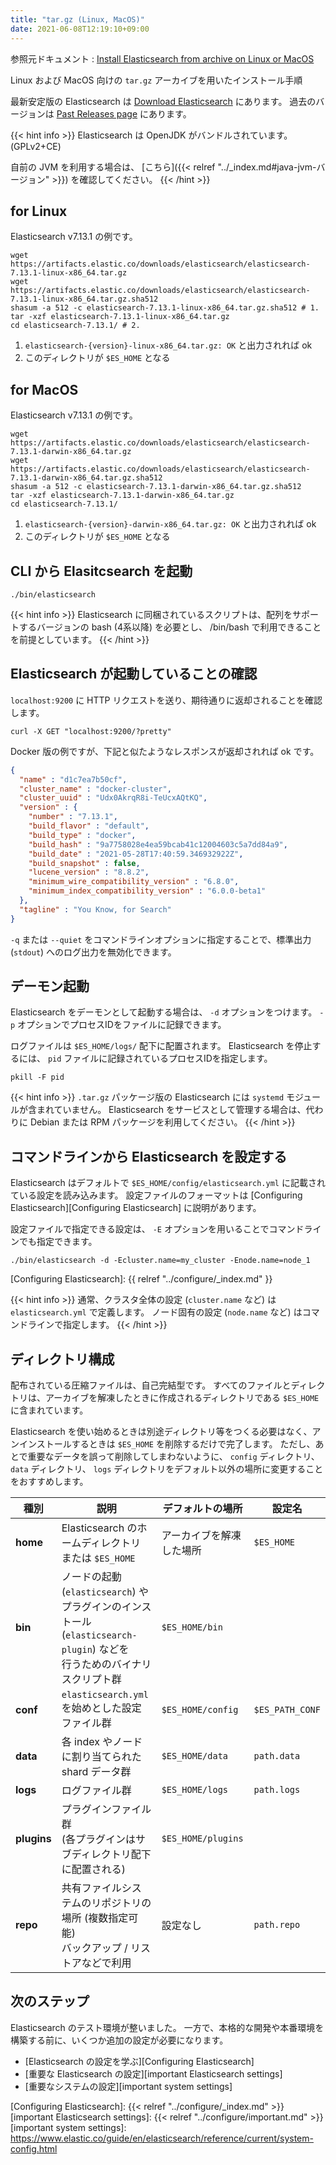 ```yaml
---
title: "tar.gz (Linux, MacOS)"
date: 2021-06-08T12:19:10+09:00
---
```


参照元ドキュメント : [Install Elasticsearch from archive on Linux or MacOS](https://www.elastic.co/guide/en/elasticsearch/reference/current/targz.html)

Linux および MacOS 向けの `tar.gz` アーカイブを用いたインストール手順

最新安定版の Elasticsearch は [Download Elasticsearch](https://www.elastic.co/downloads/elasticsearch) にあります。
過去のバージョンは [Past Releases page](https://www.elastic.co/downloads/past-releases) にあります。

{{< hint info >}}
Elasticsearch は OpenJDK がバンドルされています。 (GPLv2+CE)

自前の JVM を利用する場合は、 [こちら]({{< relref "../_index.md#java-jvm-バージョン" >}}) を確認してください。
{{< /hint >}}

## for Linux
Elasticsearch v7.13.1 の例です。

```shell
wget https://artifacts.elastic.co/downloads/elasticsearch/elasticsearch-7.13.1-linux-x86_64.tar.gz
wget https://artifacts.elastic.co/downloads/elasticsearch/elasticsearch-7.13.1-linux-x86_64.tar.gz.sha512
shasum -a 512 -c elasticsearch-7.13.1-linux-x86_64.tar.gz.sha512 # 1.
tar -xzf elasticsearch-7.13.1-linux-x86_64.tar.gz
cd elasticsearch-7.13.1/ # 2.
```

1. `elasticsearch-{version}-linux-x86_64.tar.gz: OK` と出力されれば ok
2. このディレクトリが `$ES_HOME` となる

## for MacOS
Elasticsearch v7.13.1 の例です。

```shell
wget https://artifacts.elastic.co/downloads/elasticsearch/elasticsearch-7.13.1-darwin-x86_64.tar.gz
wget https://artifacts.elastic.co/downloads/elasticsearch/elasticsearch-7.13.1-darwin-x86_64.tar.gz.sha512
shasum -a 512 -c elasticsearch-7.13.1-darwin-x86_64.tar.gz.sha512 
tar -xzf elasticsearch-7.13.1-darwin-x86_64.tar.gz
cd elasticsearch-7.13.1/ 
```

1. `elasticsearch-{version}-darwin-x86_64.tar.gz: OK` と出力されれば ok
2. このディレクトリが `$ES_HOME` となる

## CLI から Elasitcsearch を起動
```shell
./bin/elasticsearch
```

{{< hint info >}}
Elasticsearch に同梱されているスクリプトは、配列をサポートするバージョンの bash (4系以降) を必要とし、 /bin/bash で利用できることを前提としています。
{{< /hint >}}

## Elasticsearch が起動していることの確認
`localhost:9200` に HTTP リクエストを送り、期待通りに返却されることを確認します。

```shell
curl -X GET "localhost:9200/?pretty"
```

Docker 版の例ですが、下記と似たようなレスポンスが返却されれば ok です。

```json
{
  "name" : "d1c7ea7b50cf",
  "cluster_name" : "docker-cluster",
  "cluster_uuid" : "Udx0AkrqR8i-TeUcxAQtKQ",
  "version" : {
    "number" : "7.13.1",
    "build_flavor" : "default",
    "build_type" : "docker",
    "build_hash" : "9a7758028e4ea59bcab41c12004603c5a7dd84a9",
    "build_date" : "2021-05-28T17:40:59.346932922Z",
    "build_snapshot" : false,
    "lucene_version" : "8.8.2",
    "minimum_wire_compatibility_version" : "6.8.0",
    "minimum_index_compatibility_version" : "6.0.0-beta1"
  },
  "tagline" : "You Know, for Search"
}
```

`-q` または `--quiet` をコマンドラインオプションに指定することで、標準出力 (`stdout`) へのログ出力を無効化できます。

## デーモン起動

Elasticsearch をデーモンとして起動する場合は、 `-d` オプションをつけます。
`-p` オプションでプロセスIDをファイルに記録できます。

ログファイルは `$ES_HOME/logs/` 配下に配置されます。
Elasticsearch を停止するには、 `pid` ファイルに記録されているプロセスIDを指定します。

```shell
pkill -F pid
```

{{< hint info >}}
`.tar.gz` パッケージ版の Elasticsearch には `systemd` モジュールが含まれていません。
Elasticsearch をサービスとして管理する場合は、代わりに Debian または RPM パッケージを利用してください。
{{< /hint >}}

## コマンドラインから Elasticsearch を設定する
Elasticsearch はデフォルトで `$ES_HOME/config/elasticsearch.yml` に記載されている設定を読み込みます。
設定ファイルのフォーマットは [Configuring Elasticsearch][Configuring Elasticsearch] に説明があります。

設定ファイルで指定できる設定は、 `-E` オプションを用いることでコマンドラインでも指定できます。

```shell
./bin/elasticsearch -d -Ecluster.name=my_cluster -Enode.name=node_1
```

[Configuring Elasticsearch]: {{ relref "../configure/_index.md" }}

{{< hint info >}}
通常、クラスタ全体の設定 (`cluster.name` など) は `elasticsearch.yml` で定義します。
ノード固有の設定 (`node.name` など) はコマンドラインで指定します。
{{< /hint >}}

## ディレクトリ構成
配布されている圧縮ファイルは、自己完結型です。
すべてのファイルとディレクトリは、アーカイブを解凍したときに作成されるディレクトリである `$ES_HOME` に含まれています。

Elasticsearch を使い始めるときは別途ディレクトリ等をつくる必要はなく、アンインストールするときは `$ES_HOME` を削除するだけで完了します。
ただし、あとで重要なデータを誤って削除してしまわないように、 `config` ディレクトリ、 `data` ディレクトリ、 `logs` ディレクトリをデフォルト以外の場所に変更することをおすすめします。

| 種別        | 説明                                                                                                                                | デフォルトの場所         | 設定名          |
|-------------|-------------------------------------------------------------------------------------------------------------------------------------|--------------------------|-----------------|
| **home**    | Elasticsearch のホームディレクトリ または `$ES_HOME`                                                                                | アーカイブを解凍した場所 | `$ES_HOME`      |
| **bin**     | ノードの起動 (`elasticsearch`) や<br />プラグインのインストール (`elasticsearch-plugin`) などを<br />行うためのバイナリスクリプト群 | `$ES_HOME/bin`           |                 |
| **conf**    | `elasticsearch.yml` を始めとした設定ファイル群                                                                                      | `$ES_HOME/config`        | `$ES_PATH_CONF` |
| **data**    | 各 index やノードに割り当てられた shard データ群                                                                                    | `$ES_HOME/data`          | `path.data`     |
| **logs**    | ログファイル群                                                                                                                      | `$ES_HOME/logs`          | `path.logs`     |
| **plugins** | プラグインファイル群<br />(各プラグインはサブディレクトリ配下に配置される)                                                          | `$ES_HOME/plugins`       |                 |
| **repo**    | 共有ファイルシステムのリポジトリの場所 (複数指定可能)<br />バックアップ / リストアなどで利用                                        | 設定なし                 | `path.repo`     |

## 次のステップ
Elasticsearch のテスト環境が整いました。
一方で、本格的な開発や本番環境を構築する前に、いくつか追加の設定が必要になります。

* [Elasticsearch の設定を学ぶ][Configuring Elasticsearch]
* [重要な Elasticsearch の設定][important Elasticsearch settings]
* [重要なシステムの設定][important system settings]

[Configuring Elasticsearch]: {{< relref "../configure/_index.md" >}}
[important Elasticsearch settings]: {{< relref "../configure/important.md" >}}
[important system settings]: https://www.elastic.co/guide/en/elasticsearch/reference/current/system-config.html
